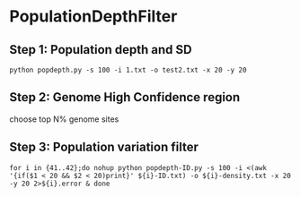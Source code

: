 # PopulationDepthFilter

## Step 1: Population depth and SD
```{}
python popdepth.py -s 100 -i 1.txt -o test2.txt -x 20 -y 20
```
## Step 2: Genome High Confidence region

choose top N% genome sites

## Step 3: Population variation filter
```{}
for i in {41..42};do nohup python popdepth-ID.py -s 100 -i <(awk '{if($1 < 20 && $2 < 20)print}' ${i}-ID.txt) -o ${i}-density.txt -x 20 -y 20 2>${i}.error & done
```
